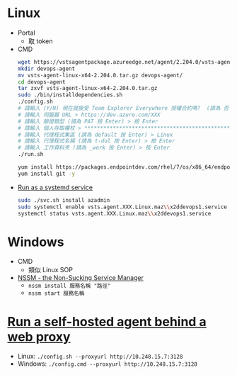 # Linux
- Portal
    - 取 token
- CMD
    ```bash
    wget https://vstsagentpackage.azureedge.net/agent/2.204.0/vsts-agent-linux-x64-2.204.0.tar.gz
    mkdir devops-agent
    mv vsts-agent-linux-x64-2.204.0.tar.gz devops-agent/
    cd devops-agent
    tar zxvf vsts-agent-linux-x64-2.204.0.tar.gz
    sudo ./bin/installdependencies.sh
    ./config.sh
    # 請輸入 (Y/N) 現在就接受 Team Explorer Everywhere 授權合約嗎?  (請為 否 按 Enter) > 按 Enter
    # 請輸入 伺服器 URL > https://dev.azure.com/XXX
    # 請輸入 驗證類型 (請為 PAT 按 Enter) > 按 Enter
    # 請輸入 個人存取權杖 > ****************************************************
    # 請輸入 代理程式集區 (請為 default 按 Enter) > Linux
    # 請輸入 代理程式名稱 (請為 t-dol 按 Enter) > 按 Enter
    # 請輸入 工作資料夾 (請為 _work 按 Enter) > 按 Enter
    ./run.sh

    yum install https://packages.endpointdev.com/rhel/7/os/x86_64/endpoint-repo.x86_64.rpm
    yum install git -y
    ```
- [Run as a systemd service](https://docs.microsoft.com/en-us/azure/devops/pipelines/agents/v2-linux?view=azure-devops-2020#run-as-a-systemd-service)
    ```bash
    sudo ./svc.sh install azadmin
    sudo systemctl enable vsts.agent.XXX.Linux.maz\\x2ddevops1.service --now
    systemctl status vsts.agent.XXX.Linux.maz\\x2ddevops1.service
    ```

# Windows
- CMD
    - 類似 Linux SOP
- [NSSM - the Non-Sucking Service Manager](https://nssm.cc/download)
    - `nssm install 服務名稱 "路徑"`
    - `nssm start 服務名稱`

# [Run a self-hosted agent behind a web proxy](https://docs.microsoft.com/en-us/azure/devops/pipelines/agents/proxy?view=azure-devops&tabs=windows)
- Linux: `./config.sh --proxyurl http://10.248.15.7:3128`
- Windows: `./config.cmd --proxyurl http://10.248.15.7:3128`